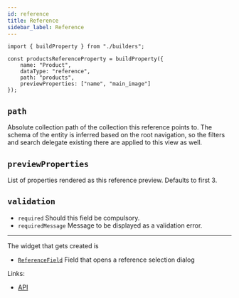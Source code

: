 ```yaml
---
id: reference
title: Reference
sidebar_label: Reference
---
```


```tsx
import { buildProperty } from "./builders";

const productsReferenceProperty = buildProperty({
    name: "Product",
    dataType: "reference",
    path: "products",
    previewProperties: ["name", "main_image"]
});
```

## `path`

Absolute collection path of the collection this reference
  points to. The schema of the entity is inferred based on the root navigation,
  so the filters and search delegate existing there are applied to this view as
  well.

## `previewProperties`
List of properties rendered as this reference preview.
  Defaults to first 3.

## `validation`

* `required` Should this field be compulsory.
* `requiredMessage` Message to be displayed as a validation error.


---

The widget that gets created is
- [`ReferenceField`](tg../api/functions/referencefield) Field that opens a
reference selection dialog

Links:
- [API](tg../api/interfaces/referenceproperty)
